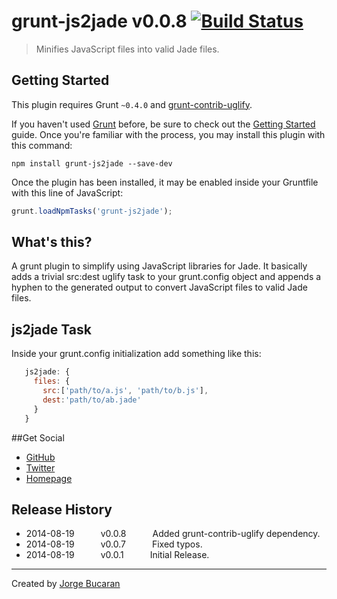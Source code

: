 # grunt-js2jade v0.0.8 [![Build Status](https://travis-ci.org/bucaran/grunt-js2jade.svg?branch=master)](https://travis-ci.org/bucaran/grunt-js2jade)
> Minifies JavaScript files into valid Jade files.

## Getting Started
This plugin requires Grunt `~0.4.0` and [grunt-contrib-uglify](https://github.com/gruntjs/grunt-contrib-uglify).

If you haven't used [Grunt](http://gruntjs.com/) before, be sure to check out the [Getting Started](http://gruntjs.com/getting-started) guide. Once you're familiar with the process, you may install this plugin with this command:

```shell
npm install grunt-js2jade --save-dev
```

Once the plugin has been installed, it may be enabled inside your Gruntfile with this line of JavaScript:

```js
grunt.loadNpmTasks('grunt-js2jade');
```

## What's this?

A grunt plugin to simplify using JavaScript libraries for Jade. It basically adds a trivial src:dest uglify task to your grunt.config object and appends a hyphen to the generated output to convert JavaScript files to valid Jade files.

## js2jade Task

Inside your grunt.config initialization add something like this:

```js
   js2jade: {
     files: {
       src:['path/to/a.js', 'path/to/b.js'],
       dest:'path/to/ab.jade'
     }
   }
```

##Get Social
+ [GitHub](http://github.com/bucaran)
+ [Twitter](http://twitter.com/jbucaran)
+ [Homepage](http://bucaran.me)

## Release History

+ 2014-08-19   v0.0.8   Added grunt-contrib-uglify dependency.
+ 2014-08-19   v0.0.7   Fixed typos.
+ 2014-08-19   v0.0.1   Initial Release.

---

Created by [Jorge Bucaran](http://bucaran.me)
